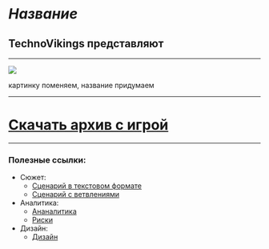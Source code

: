# *Название*
## TechnoVikings представляют
_____

![](https://ae01.alicdn.com/kf/S3ceb8fa8f3c54476b9816a083deaf6f7h.jpg_640x640Q90.jpg_.webp)

картинку поменяем, название придумаем

____

# [Скачать архив с игрой](https://github.com/tiioll/OPD/raw/main/develop/%D0%A1%D1%86%D0%B5%D0%BD%D0%B0%201.zip)

____

### Полезные ссылки:
+ Сюжет:
  + [Сценарий в текстовом формате](https://vk.com/doc248286284_668483063?hash=WEPpkARtKSnG166Q4deGtvSCVeCw6nHVz7h5ZEZK7po&dl=NDgLE5N9dKyxHCOJZimZBfUmbsVkZk73JF9E4j5iUUD)
  + [Сценарий с ветвлениями](https://miro.com/app/board/uXjVNObAUTY=/)
+ Аналитика:
  + [Ананалитика](https://disk.yandex.ru/d/DqUf-OOtXBP0rQ)
  + [Риски](https://sun9-75.userapi.com/impg/X6-C34E9gZZOZPOfoChWNZ5pA9lp5lBb8KGEww/qBzEBzGIDWs.jpg?size=1280x843&quality=95&sign=e97d986f50d1e342c738e56df45653ca&type=album)
+ Дизайн:
  + [Дизайн](https://drive.google.com/drive/folders/10Fiiq1RgZtsqxtnjm79PjUTOyAXTZ87u)
